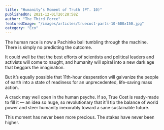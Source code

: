 ```yaml
---
title: "Humanity’s Moment of Truth (PT. 10)"
publishedOn: 2021-12-01T20:28:58Z
author: "The Third Force"
featuredImage: "/images/articles/truecost-parts-10-600x150.jpg"
category: "Eco"
---
```


The human race is now a Pachinko ball tumbling through the machine. There is simply no predicting the outcome.

It could well be that the best efforts of scientists and political leaders and activists will come to naught, and humanity will spiral into a new dark age that beggars the imagination.

But it’s equally possible that 11th-hour desperation will galvanize the people of earth into a state of readiness for an unprecedented, life-saving mass action.

A crack may well open in the human psyche. If so, True Cost is ready-made to fill it — an idea so huge, so revolutionary that it’ll tip the balance of world power and steer humanity inexorably toward a sane sustainable future.

This moment has never been more precious. The stakes have never been higher.

‍
